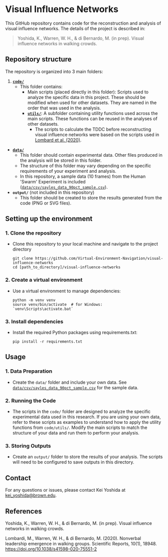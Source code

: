# Visual Influence Networks
This GitHub repository contains code for the reconstruction and analysis of visual influence networks.
The details of the project is described in:

> Yoshida, K., Warren, W. H., & di Bernardo, M. (in prep). Visual influence networks in walking crowds.


## Repository structure

The repository is organized into 3 main folders:
1. [**`code/`**](code/)
    * This folder contains: 
        * Main scripts (placed directly in this folder): Scripts used to analyze the specific data in this project. These should be modified when used for other datasets. They are named in the order that was used in the analysis.
        * [**`utils/`**](code/utils/): A subfolder containing utility functions used across the main scripts. These functions can be reused in the analyses of other datasets.
            * The scripts to calculate the TDDC before reconstructing visual influence networks were based on the scripts used in [Lombard et al. (2020)](#references).
* [**`data/`**](data/)
    * This folder should contain experimental data. Other files produced in the analysis will be stored in this folder.
    * The structure of this folder may vary depending on the specific requirements of your experiment and analysis.
    * In this repository, a sample data (10 frames) from the Human 'Swarm' Experiment is included ([`data/csv/sayles_data_90pct_sample.csv`](data/sayles_data_90pct_sample.csv)).
* **`output/`** (not included in this repository)
    * This folder should be created to store the results generated from the code (PNG or SVG files).


## Setting up the environment

### 1. Clone the repository
* Clone this repository to your local machine and navigate to the project directory
    ```
    git clone https://github.com/Virtual-Environment-Navigation/visual-influence-networks
    cd [path_to_directory]/visual-influence-networks
    ```
### 2. Create a virtual environment
* Use a virtual environment to manage dependencies:
    ```
    python -m venv venv
    source venv/bin/activate  # for Windows: `venv\Scripts\activate.bat` 
    ```
### 3. Install dependencies
* Install the required Python packages using requirements.txt:
    ```
    pip install -r requirements.txt
    ```


## Usage 

### 1. Data Preparation

* Create the `data/` folder and include your own data. See [`data/csv/sayles_data_90pct_sample.csv`](data/sayles_data_90pct_sample.csv) for the sample data.

### 2. Running the Code

* The scripts in the `code/` folder are designed to analyze the specific experimental data used in this research. If you are using your own data, refer to these scripts as examples to understand how to apply the utility functions from `code/utils/`.
Modify the main scripts to match the structure of your data and run them to perform your analysis.

### 3. Storing Outputs

* Create an `output/` folder to store the results of your analysis. The scripts will need to be configured to save outputs in this directory.


## Contact

For any questions or issues, please contact Kei Yoshida at kei_yoshida@brown.edu.

## References
Yoshida, K., Warren, W. H., & di Bernardo, M. (in prep). Visual influence networks in walking crowds.

Lombardi, M., Warren, W. H., & di Bernardo, M. (2020). Nonverbal leadership emergence in walking groups. Scientific Reports, 10(1), 18948. https://doi.org/10.1038/s41598-020-75551-2